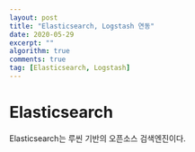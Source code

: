 ```yaml
---
layout: post
title: "Elasticsearch, Logstash 연동"
date: 2020-05-29
excerpt: ""
algorithm: true
comments: true
tag: [Elasticsearch, Logstash]
---
```

# Elasticsearch
Elasticsearch는 루씬 기반의 오픈소스 검색엔진이다.